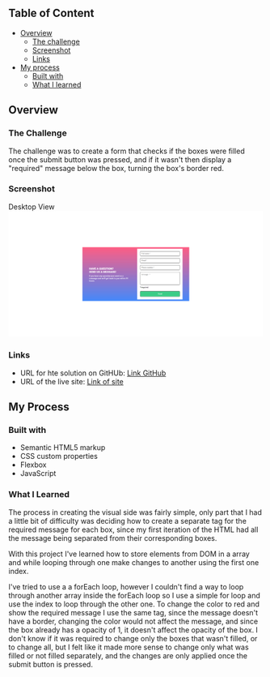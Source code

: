 ## Table of Content

- [Overview](#overview)
  - [The challenge](#the-challenge)
  - [Screenshot](#screenshot)
  - [Links](#links)
- [My process](#my-process)
  - [Built with](#built-with)
  - [What I learned](#what-i-learned)


## <h2 id="overview">Overview</h2>

### <h3 id="the-challengeo">The Challenge</h3>

The challenge was to create a form that checks if the boxes were filled once the submit button was pressed, and if it wasn't then display a "required" message below the box, turning the box's border red.

### Screenshot

Desktop View
![](./src/design/Screenshot.png)

### Links

- URL for hte solution on GitHUb: [Link GitHub](https://github.com/AgnerShimokawa/form-with-validation)
- URL of the live site: [Link of site](https://agnershimokawa.github.io/form-with-validation/)

## <h2 id="my-process">My Process</h2>

### Built with

- Semantic HTML5 markup
- CSS custom properties
- Flexbox
- JavaScript

### <h3 id="what-i-learned">What I Learned</h3>

The process in creating the visual side was fairly simple, only part that I had a little bit of difficulty was deciding how to create a separate tag for the required message for each box, since my first iteration of the HTML had all the message being separated from their corresponding boxes.

With this project I've learned how to store elements from DOM in a array and while looping through one make changes to another using the first one index.

I've tried to use a a forEach loop, however I couldn't find a way to loop through another array inside the forEach loop so I use a simple for loop and use the index to loop through the other one.
To change the color to red and show the required message I use the same tag, since the message doesn't have a border, changing the color would not affect the message, and since the box already has a opacity of 1, it doesn't affect the opacity of the box. 
I don't know if it was required to change only the boxes that wasn't filled, or to change all, but I felt like it made more sense to change only what was filled or not filled separately, and the changes are only applied once the submit button is pressed.